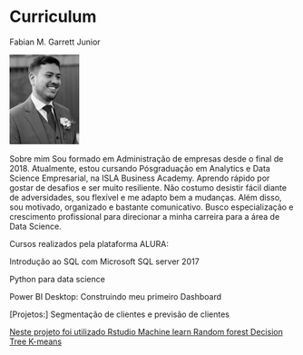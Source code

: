 # Curriculum
Fabian M. Garrett Junior 


<img src="https://github.com/fabiangarrett93/Curriculum/blob/main/Eu%20casamento%20-%20Copia.jpg?raw=true" />


Sobre mim
Sou formado em Administração de empresas desde o final de 2018. Atualmente, estou cursando Pósgraduação
em Analytics e Data Science Empresarial, na ISLA Business Academy. Aprendo rápido por
gostar de desafios e ser muito resiliente. Não costumo desistir fácil diante de adversidades, sou flexível e
me adapto bem a mudanças. Além disso, sou motivado, organizado e bastante comunicativo. Busco
especialização e crescimento profissional para direcionar a minha carreira para a área de Data Science.
 
Cursos realizados pela plataforma ALURA:

Introdução ao SQL com Microsoft SQL server 2017

Python para data science

Power BI Desktop: Construindo meu primeiro Dashboard


[Projetos:] Segmentação de clientes e previsão de clientes
<a href="https://github.com/fabiangarrett93/Project-1">

Neste projeto foi utilizado
Rstudio 
Machine learn
Random forest
Decision Tree
K-means

